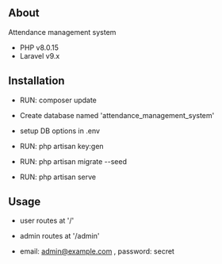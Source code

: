 ## About

Attendance management system

-   PHP v8.0.15
-   Laravel v9.x

## Installation

-   RUN: composer update

-   Create database named 'attendance_management_system'

-   setup DB options in .env

-   RUN: php artisan key:gen

-   RUN: php artisan migrate --seed

-   RUN: php artisan serve

## Usage

-   user routes at '/'

-   admin routes at '/admin'
-   email: admin@example.com , password: secret

